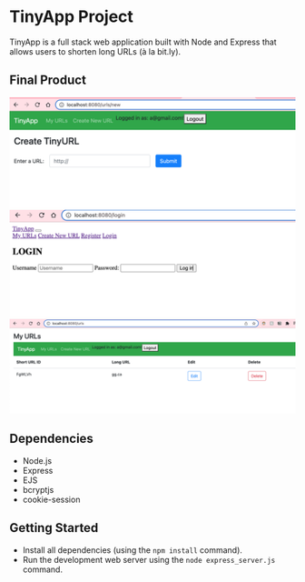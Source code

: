 # TinyApp Project

TinyApp is a full stack web application built with Node and Express that allows users to shorten long URLs (à la bit.ly).

## Final Product

!["screenshot url-new page, where you can add urls"](https://github.com/rukiyeozmen/tinyapp/blob/master/docs/create-new-url.png?raw=true)
!["login page"](https://github.com/rukiyeozmen/tinyapp/blob/master/docs/login-page.png?raw=true)
!["logged in page"](https://github.com/rukiyeozmen/tinyapp/blob/master/docs/url-page.png?raw=true)


## Dependencies

- Node.js
- Express
- EJS
- bcryptjs
- cookie-session

## Getting Started

- Install all dependencies (using the `npm install` command).
- Run the development web server using the `node express_server.js` command.
